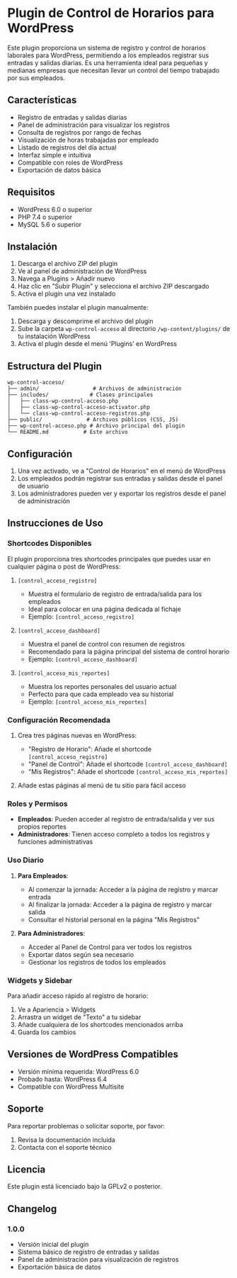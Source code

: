 # Plugin de Control de Horarios para WordPress

Este plugin proporciona un sistema de registro y control de horarios laborales para WordPress, permitiendo a los empleados registrar sus entradas y salidas diarias. Es una herramienta ideal para pequeñas y medianas empresas que necesitan llevar un control del tiempo trabajado por sus empleados.

## Características

- Registro de entradas y salidas diarias
- Panel de administración para visualizar los registros
- Consulta de registros por rango de fechas
- Visualización de horas trabajadas por empleado
- Listado de registros del día actual
- Interfaz simple e intuitiva
- Compatible con roles de WordPress
- Exportación de datos básica

## Requisitos

- WordPress 6.0 o superior
- PHP 7.4 o superior
- MySQL 5.6 o superior

## Instalación

1. Descarga el archivo ZIP del plugin
2. Ve al panel de administración de WordPress
3. Navega a Plugins > Añadir nuevo
4. Haz clic en "Subir Plugin" y selecciona el archivo ZIP descargado
5. Activa el plugin una vez instalado

También puedes instalar el plugin manualmente:

1. Descarga y descomprime el archivo del plugin
2. Sube la carpeta `wp-control-acceso` al directorio `/wp-content/plugins/` de tu instalación WordPress
3. Activa el plugin desde el menú 'Plugins' en WordPress

## Estructura del Plugin

```
wp-control-acceso/
├── admin/                 # Archivos de administración
├── includes/             # Clases principales
│   ├── class-wp-control-acceso.php
│   ├── class-wp-control-acceso-activator.php
│   └── class-wp-control-acceso-registros.php
├── public/              # Archivos públicos (CSS, JS)
├── wp-control-acceso.php # Archivo principal del plugin
└── README.md           # Este archivo
```

## Configuración

1. Una vez activado, ve a "Control de Horarios" en el menú de WordPress
2. Los empleados podrán registrar sus entradas y salidas desde el panel de usuario
3. Los administradores pueden ver y exportar los registros desde el panel de administración

## Instrucciones de Uso

### Shortcodes Disponibles

El plugin proporciona tres shortcodes principales que puedes usar en cualquier página o post de WordPress:

1. `[control_acceso_registro]`
   - Muestra el formulario de registro de entrada/salida para los empleados
   - Ideal para colocar en una página dedicada al fichaje
   - Ejemplo: `[control_acceso_registro]`

2. `[control_acceso_dashboard]`
   - Muestra el panel de control con resumen de registros
   - Recomendado para la página principal del sistema de control horario
   - Ejemplo: `[control_acceso_dashboard]`

3. `[control_acceso_mis_reportes]`
   - Muestra los reportes personales del usuario actual
   - Perfecto para que cada empleado vea su historial
   - Ejemplo: `[control_acceso_mis_reportes]`

### Configuración Recomendada

1. Crea tres páginas nuevas en WordPress:
   - "Registro de Horario": Añade el shortcode `[control_acceso_registro]`
   - "Panel de Control": Añade el shortcode `[control_acceso_dashboard]`
   - "Mis Registros": Añade el shortcode `[control_acceso_mis_reportes]`

2. Añade estas páginas al menú de tu sitio para fácil acceso

### Roles y Permisos

- **Empleados**: Pueden acceder al registro de entrada/salida y ver sus propios reportes
- **Administradores**: Tienen acceso completo a todos los registros y funciones administrativas

### Uso Diario

1. **Para Empleados**:
   - Al comenzar la jornada: Acceder a la página de registro y marcar entrada
   - Al finalizar la jornada: Acceder a la página de registro y marcar salida
   - Consultar el historial personal en la página "Mis Registros"

2. **Para Administradores**:
   - Acceder al Panel de Control para ver todos los registros
   - Exportar datos según sea necesario
   - Gestionar los registros de todos los empleados

### Widgets y Sidebar

Para añadir acceso rápido al registro de horario:
1. Ve a Apariencia > Widgets
2. Arrastra un widget de "Texto" a tu sidebar
3. Añade cualquiera de los shortcodes mencionados arriba
4. Guarda los cambios

## Versiones de WordPress Compatibles

- Versión mínima requerida: WordPress 6.0
- Probado hasta: WordPress 6.4
- Compatible con WordPress Multisite

## Soporte

Para reportar problemas o solicitar soporte, por favor:
1. Revisa la documentación incluida
2. Contacta con el soporte técnico

## Licencia

Este plugin está licenciado bajo la GPLv2 o posterior.

## Changelog

### 1.0.0
- Versión inicial del plugin
- Sistema básico de registro de entradas y salidas
- Panel de administración para visualización de registros
- Exportación básica de datos

